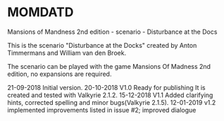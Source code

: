 # MOMDATD
Mansions of Mandness 2nd edition - scenario - Disturbance at the Docs

This is the scenario "Disturbance at the Docks" created by Anton Timmermans and William van den Broek.

The scenario can be played with the game Mansions Of Madness 2nd edition, no expansions are required.


21-09-2018 Initial version.
20-10-2018 V1.0 Ready for publishing It is created and tested with Valkyrie 2.1.2.
15-12-2018 V1.1 Added clarifying hints, corrected spelling and minor bugs(Valkyrie 2.1.5).
12-01-2019 v1.2 implemented improvements listed in issue #2; improved dialogue
